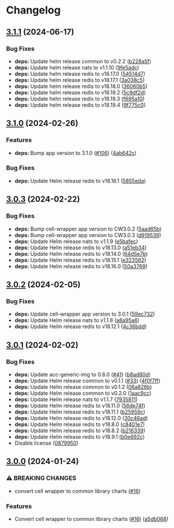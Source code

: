 # Changelog

## [3.1.1](https://github.com/accelleran/helm-charts/compare/cell-wrapper-3.1.0...cell-wrapper-3.1.1) (2024-06-17)


### Bug Fixes

* **deps:** Update helm release common to v0.2.2 ([b228a5f](https://github.com/accelleran/helm-charts/commit/b228a5f3aaee93ad7ea4127362cf815d98bd48c2))
* **deps:** Update helm release nats to v1.1.10 ([9fe5adc](https://github.com/accelleran/helm-charts/commit/9fe5adc45fb5e3c42227ba38abc223a8f0a8c71a))
* **deps:** Update helm release redis to v18.17.0 ([54514d7](https://github.com/accelleran/helm-charts/commit/54514d763d26c2051a5a7e49ce6645e02f2139bf))
* **deps:** Update helm release redis to v18.17.1 ([3a038c5](https://github.com/accelleran/helm-charts/commit/3a038c57104dd829e3dc238cb6d0fd8ddd68bda3))
* **deps:** Update helm release redis to v18.18.0 ([36060b5](https://github.com/accelleran/helm-charts/commit/36060b532b857d1c3b264d7197be49b08474c495))
* **deps:** Update helm release redis to v18.19.2 ([5c9df2d](https://github.com/accelleran/helm-charts/commit/5c9df2d3438cfcb9905fadd45d61ede06669f3a0))
* **deps:** Update helm release redis to v18.19.3 ([f695a10](https://github.com/accelleran/helm-charts/commit/f695a1095e3ee024236fe2877cf1948eded3e13d))
* **deps:** Update helm release redis to v18.19.4 ([9f775c0](https://github.com/accelleran/helm-charts/commit/9f775c0798c23260952d7974d0a8707853cebb3d))

## [3.1.0](https://github.com/accelleran/helm-charts/compare/cell-wrapper-3.0.3...cell-wrapper-3.1.0) (2024-02-26)


### Features

* **deps:** Bump app version to 3.1.0 ([#106](https://github.com/accelleran/helm-charts/issues/106)) ([4ab642c](https://github.com/accelleran/helm-charts/commit/4ab642cbb57652f27bda1ebf4aef461afb2132e2))


### Bug Fixes

* **deps:** Update Helm release redis to v18.16.1 ([5855eda](https://github.com/accelleran/helm-charts/commit/5855edab65194af94a0e76f4248732d3e29d091c))

## [3.0.3](https://github.com/accelleran/helm-charts/compare/cell-wrapper-3.0.2...cell-wrapper-3.0.3) (2024-02-22)


### Bug Fixes

* **deps:** Bump cell-wrapper app version to CW3.0.2 ([5aad65b](https://github.com/accelleran/helm-charts/commit/5aad65b364817289916befcc0e378f54d958aabf))
* **deps:** Bump cell-wrapper app version to CW3.0.3 ([d919539](https://github.com/accelleran/helm-charts/commit/d9195396b401c66f888b488488cae6049db39008))
* **deps:** Update Helm release nats to v1.1.9 ([e5bafec](https://github.com/accelleran/helm-charts/commit/e5bafecf177e9ad19508b4a1e0e1a6cf79853005))
* **deps:** Update Helm release redis to v18.13.0 ([a51eb34](https://github.com/accelleran/helm-charts/commit/a51eb349b39940aef672b628d9972300e59f64e2))
* **deps:** Update Helm release redis to v18.14.0 ([64d5e7b](https://github.com/accelleran/helm-charts/commit/64d5e7bcf95cd67c0d44ffbd204915899ceed2d2))
* **deps:** Update Helm release redis to v18.15.1 ([e323562](https://github.com/accelleran/helm-charts/commit/e32356257a43a902f439203f4d72ad0c1f47424e))
* **deps:** Update Helm release redis to v18.16.0 ([50a3769](https://github.com/accelleran/helm-charts/commit/50a3769082370a520a8d09f86ddbab9bd5c35bea))

## [3.0.2](https://github.com/accelleran/helm-charts/compare/cell-wrapper-3.0.1...cell-wrapper-3.0.2) (2024-02-05)


### Bug Fixes

* **deps:** Update cell-wrapper app version to 3.0.1 ([59ec732](https://github.com/accelleran/helm-charts/commit/59ec732e98d16ab9a2ee028a026246d133056716))
* **deps:** Update Helm release nats to v1.1.8 ([a8a95a6](https://github.com/accelleran/helm-charts/commit/a8a95a6497b996ddc798ecc710ed50b29474f8c5))
* **deps:** Update Helm release redis to v18.12.1 ([4c36bdd](https://github.com/accelleran/helm-charts/commit/4c36bddfa8d0feaaeda5384aa087956b75ee3ff6))

## [3.0.1](https://github.com/accelleran/helm-charts/compare/cell-wrapper-3.0.0...cell-wrapper-3.0.1) (2024-02-02)


### Bug Fixes

* **deps:** Update acc-generic-img to 0.8.0 ([#41](https://github.com/accelleran/helm-charts/issues/41)) ([b8ad80d](https://github.com/accelleran/helm-charts/commit/b8ad80d8d4dffc75235d8ae1cb1228f72fbae9a2))
* **deps:** Update Helm release common to v0.1.1 ([#33](https://github.com/accelleran/helm-charts/issues/33)) ([4f0f7ff](https://github.com/accelleran/helm-charts/commit/4f0f7ff97bc32d4aaf651712d33ee311a32b70ab))
* **deps:** Update Helm release common to v0.1.2 ([06a826b](https://github.com/accelleran/helm-charts/commit/06a826b4b6a2b2c9effa9b573073bfe613d1d4d7))
* **deps:** Update Helm release common to v0.2.0 ([1aac9cc](https://github.com/accelleran/helm-charts/commit/1aac9ccce09460dba36b5beed8e4f7eb45fb0a3e))
* **deps:** Update Helm release nats to v1.1.7 ([7935811](https://github.com/accelleran/helm-charts/commit/7935811caf6d3bf2aa015dce379d041e3b0334a3))
* **deps:** Update Helm release redis to v18.11.0 ([56de74f](https://github.com/accelleran/helm-charts/commit/56de74f1e49abb8aa9a0f16406675ce781a152c5))
* **deps:** Update Helm release redis to v18.11.1 ([b25959c](https://github.com/accelleran/helm-charts/commit/b25959c1515a4d4024b235faa67b04adf3c44566))
* **deps:** Update Helm release redis to v18.12.0 ([30c46ad](https://github.com/accelleran/helm-charts/commit/30c46ad72f4701a082efbac28da084343df8099b))
* **deps:** Update Helm release redis to v18.8.0 ([c8401e7](https://github.com/accelleran/helm-charts/commit/c8401e7ae0688ffde430b1d13aadac9efa98614b))
* **deps:** Update Helm release redis to v18.8.2 ([b216339](https://github.com/accelleran/helm-charts/commit/b216339d61be6013c8575ca9a46f9f0c11c047fe))
* **deps:** Update Helm release redis to v18.9.1 ([b0e692c](https://github.com/accelleran/helm-charts/commit/b0e692cbae0f4f6de407182f8b7e0c7f335a1724))
* Disable license ([0879950](https://github.com/accelleran/helm-charts/commit/087995051116e24b2fce63f3abe337ac84dc0a13))

## [3.0.0](https://github.com/accelleran/helm-charts/compare/cell-wrapper-2.2.0...cell-wrapper-3.0.0) (2024-01-24)


### ⚠ BREAKING CHANGES

* convert cell wrapper to common library charts ([#16](https://github.com/accelleran/helm-charts/issues/16))

### Features

* Convert cell wrapper to common library charts ([#16](https://github.com/accelleran/helm-charts/issues/16)) ([a5db068](https://github.com/accelleran/helm-charts/commit/a5db068efed3647b40017a05eff211523fa3243d))
